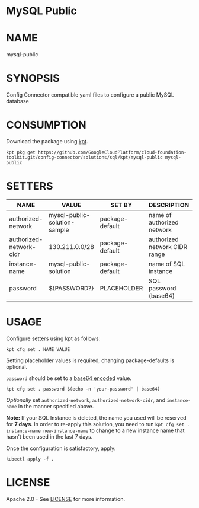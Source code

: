 MySQL Public
==================================================
# NAME
  mysql-public
# SYNOPSIS
  Config Connector compatible yaml files to configure a public MySQL database
# CONSUMPTION
  Download the package using [kpt](https://googlecontainertools.github.io/kpt/).
  ```
  kpt pkg get https://github.com/GoogleCloudPlatform/cloud-foundation-toolkit.git/config-connector/solutions/sql/kpt/mysql-public mysql-public
  ```
# SETTERS
|          NAME           |            VALUE             |     SET BY      |          DESCRIPTION          | COUNT |
|-------------------------|------------------------------|-----------------|-------------------------------|-------|
| authorized-network      | mysql-public-solution-sample | package-default | name of authorized network    | 1     |
| authorized-network-cidr | 130.211.0.0/28               | package-default | authorized network CIDR range | 1     |
| instance-name           | mysql-public-solution        | package-default | name of SQL instance          | 3     |
| password                | ${PASSWORD?}                 | PLACEHOLDER     | SQL password (base64)         | 1     |
# USAGE
  Configure setters using kpt as follows:
  ```
  kpt cfg set . NAME VALUE
  ```
  Setting placeholder values is required, changing package-defaults is optional.
  
  `password` should be set to a [base64 encoded](https://kubernetes.io/docs/concepts/configuration/secret/#creating-a-secret-manually) value.
  ```
  kpt cfg set . password $(echo -n 'your-password' | base64)
  ```

  _Optionally_ set `authorized-network`, `authorized-network-cidr`, and `instance-name` in the manner specified above.

  **Note:** If your SQL Instance is deleted, the name you used will be reserved
for **7 days**. In order to re-apply this solution, you need to run
`kpt cfg set . instance-name new-instance-name` to change to a new
instance name that hasn't been used in the last 7 days.
 
  Once the configuration is satisfactory, apply:
  ```
  kubectl apply -f .
  ```
# LICENSE
  Apache 2.0 - See [LICENSE](/LICENSE) for more information.

